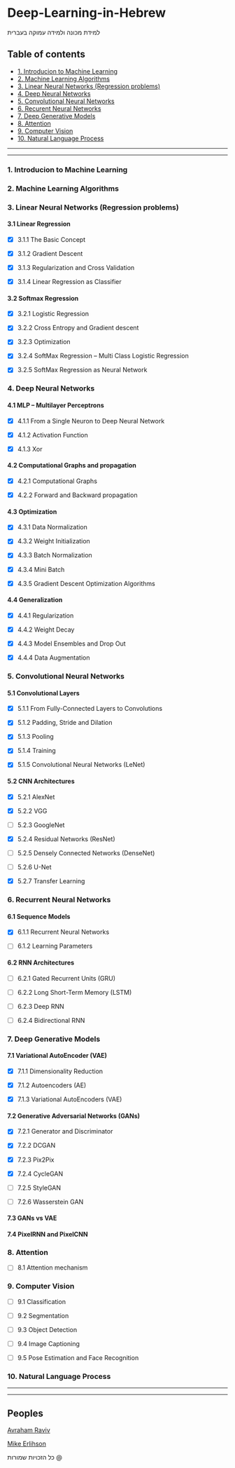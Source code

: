 # Deep-Learning-in-Hebrew
למידת מכונה ולמידה עמוקה בעברית


## Table of contents

* [1. Introducion to Machine Learning](#1-Introducion-to-Machine-Learning)
* [2. Machine Learning Algorithms](#2.Machine-Learning-Algorithms)
* [3. Linear Neural Networks (Regression problems)](#3-Linear-Neural-Networks-(Regression-problems))
* [4. Deep Neural Networks](#4-Deep-Neural-Networks)
* [5. Convolutional Neural Networks](#5-Convolutional-Neural-Networks)
* [6. Recurent Neural Networks](#6-Recurent-Neural-Networks)
* [7. Deep Generative Models](#7-Deep-Generative-Models)
* [8. Attention](#8-Attention)
* [9. Computer Vision](#9-Computer-Vision)
* [10. Natural Language Process](#10-Natural-Language-Process)
   
   
--------------------------------------
--------------------------------------

### 1. Introducion to Machine Learning


### 2. Machine Learning Algorithms


### 3. Linear Neural Networks (Regression problems)

#### 3.1	Linear Regression
- [x] 3.1.1 The Basic Concept

- [x] 3.1.2 Gradient Descent	

- [x] 3.1.3 Regularization and Cross Validation	

- [x] 3.1.4 Linear Regression as Classifier	

#### 3.2	Softmax Regression	
- [x] 3.2.1 Logistic Regression	

- [x] 3.2.2 Cross Entropy and Gradient descent	

- [x] 3.2.3 Optimization	

- [x] 3.2.4 SoftMax Regression – Multi Class Logistic Regression	

- [x] 3.2.5 SoftMax Regression as Neural Network	



### 4. Deep Neural Networks	
#### 4.1	MLP – Multilayer Perceptrons	

- [x] 4.1.1 From a Single Neuron to Deep Neural Network	

- [x] 4.1.2 Activation Function	

- [x] 4.1.3 Xor	

#### 4.2	Computational Graphs and propagation	
- [x] 4.2.1 Computational Graphs	

- [x] 4.2.2 Forward and Backward propagation	
#### 4.3	Optimization	
- [x] 4.3.1 Data Normalization	

- [x] 4.3.2 Weight Initialization	

- [x] 4.3.3 Batch Normalization	

- [x] 4.3.4 Mini Batch	

- [x] 4.3.5 Gradient Descent Optimization Algorithms	
#### 4.4	Generalization	
- [x] 4.4.1 Regularization	

- [x] 4.4.2 Weight Decay	

- [x] 4.4.3 Model Ensembles and Drop Out	

- [x] 4.4.4 Data Augmentation	



### 5. Convolutional Neural Networks	

#### 5.1	Convolutional Layers	
- [x] 5.1.1 From Fully-Connected Layers to Convolutions	

- [x] 5.1.2 Padding, Stride and Dilation	

- [x] 5.1.3 Pooling	

- [x] 5.1.4 Training	

- [x] 5.1.5 Convolutional Neural Networks (LeNet)	
#### 5.2	CNN Architectures	
- [x] 5.2.1 AlexNet	

- [x] 5.2.2 VGG	

- [ ] 5.2.3 GoogleNet	

- [x] 5.2.4 Residual Networks (ResNet)	

- [ ] 5.2.5 Densely Connected Networks (DenseNet)	

- [ ] 5.2.6 U-Net	

- [x] 5.2.7 Transfer Learning	



### 6. Recurrent Neural Networks	

 #### 6.1	Sequence Models	
- [x] 6.1.1 Recurrent Neural Networks	

- [ ] 6.1.2 Learning Parameters	

#### 6.2 RNN Architectures	
- [ ] 6.2.1 Gated Recurrent Units (GRU)	

- [ ] 6.2.2 Long Short-Term Memory (LSTM)	

- [ ] 6.2.3 Deep RNN	

- [ ] 6.2.4 Bidirectional RNN	



### 7. Deep Generative Models	
#### 7.1 Variational AutoEncoder (VAE)	
- [x] 7.1.1 Dimensionality Reduction	

- [x] 7.1.2 Autoencoders (AE)	

- [x] 7.1.3 Variational AutoEncoders (VAE)	

#### 7.2 Generative Adversarial Networks (GANs)	
- [X] 7.2.1 Generator and Discriminator

- [X] 7.2.2 DCGAN

- [X] 7.2.3 Pix2Pix

- [X] 7.2.4 CycleGAN

- [ ] 7.2.5 StyleGAN

- [ ] 7.2.6 Wasserstein GAN


#### 7.3 GANs vs VAE

#### 7.4 PixelRNN and PixelCNN

### 8. Attention	
- [ ] 8.1 Attention mechanism



### 9. Computer Vision	
- [ ] 9.1	Classification	

- [ ] 9.2	Segmentation	

- [ ] 9.3	Object Detection	

- [ ] 9.4	Image Captioning	

- [ ] 9.5	Pose Estimation and Face Recognition	



### 10. Natural Language Process	

--------------------------------------
--------------------------------------



## Peoples

[Avraham Raviv](https://www.linkedin.com/in/avraham-raviv-47b3b5158/)

[Mike Erlihson](https://www.linkedin.com/in/michael-mike-erlihson-8208616/)








כל הזכויות שמורות @

